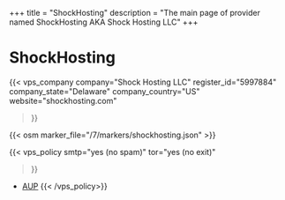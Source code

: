 +++
title = "ShockHosting"
description = "The main page of provider named ShockHosting AKA Shock Hosting LLC"
+++

# ShockHosting

{{< vps_company
company="Shock Hosting LLC"
register_id="5997884"
company_state="Delaware"
company_country="US"
website="shockhosting.com"
>}}

{{< osm marker_file="/7/markers/shockhosting.json" >}}

{{< vps_policy
smtp="yes (no spam)"
tor="yes (no exit)"
>}}
* [AUP](https://shockhosting.com/aup)
{{< /vps_policy>}}
